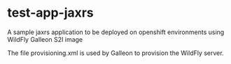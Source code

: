test-app-jaxrs
==============

A sample jaxrs application to be deployed on openshift environments using WildFly Galleon S2I image

The file provisioning.xml is used by Galleon to provision the WildFly server.
